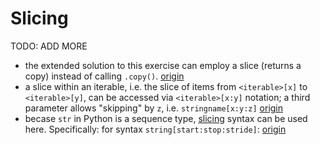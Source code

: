 # Slicing

TODO: ADD MORE

- the extended solution to this exercise can employ a slice (returns a copy) instead of calling `.copy()`. [origin](./exercise-concepts/matrix.md)
- a slice within an iterable, i.e. the slice of items from `<iterable>[x]` to `<iterable>[y]`, can be accessed via `<iterable>[x:y]` notation; a third parameter allows "skipping" by `z`, i.e. `stringname[x:y:z]` [origin](./exercise-concepts/phone-number.md)
- becase `str` in Python is a sequence type, [slicing](https://docs.python.org/3/reference/expressions.html#slicings) syntax can be used here. Specifically: for syntax `string[start:stop:stride]`: [origin](./exercise-concepts/reverse-string.md)
